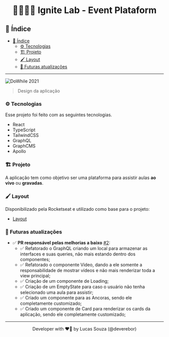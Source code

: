 <h1 align="center">👨🏾‍🚀🚀 Ignite Lab - Event Plataform</h1>

## 📖 Índice

- [📖 Índice](#-índice)
  - [⚙️ Tecnologias](#️-tecnologias)
  - [🏗️ Projeto](#️-projeto)
  - [🖌️ Layout](#️-layout)
  - [🦥 Futuras atualizações](#-futuras-atualizações)

---

![DoWhile 2021](.github/assets/app-cover.svg)

> Design da aplicação

### ⚙️ Tecnologias

Esse projeto foi feito com as seguintes tecnologias.

- React
- TypeScript
- TailwindCSS
- GraphQL
- GraphCMS
- Apollo

### 🏗️ Projeto

A aplicação tem como objetivo ser uma plataforma para assistir aulas **ao vivo** ou **gravadas**.

### 🖌️ Layout

Disponibilizado pela Rocketseat e utilizado como base para o projeto:

- [Layout](https://www.figma.com/file/viJnXgm7qCYkpl21KWG33E/Plataforma-de-evento---Ignite-Lab-(Community))

### 🦥 Futuras atualizações

- ✅ **PR responsável pelas melhorias a baixo** [#2](https://github.com/deverebor/event-plataform/pull/2):
  - ✅ Refatorado o GraphQL criando um local para armazenar as interfaces e suas queries, não mais estando dentro dos componentes;
  - ✅ Refatorado o componente Video, dando a ele somente a responsabilidade de mostrar vídeos e não mais renderizar toda a view principal;
  - ✅ Criação de um componente de Loading;
  - ✅ Criação de um EmptyState para caso o usuário não tenha selecionado uma aula para assistir;
  - ✅ Criado um componente para as Ancoras, sendo ele completamente customizado;
  - ✅ Criado um componente de Card para renderizar os cards da aplicação, sendo ele completamente customizado;

---
<p align="center">
  Developer with ❤️‍🔥 by Lucas Souza (@deverebor)
</p>
